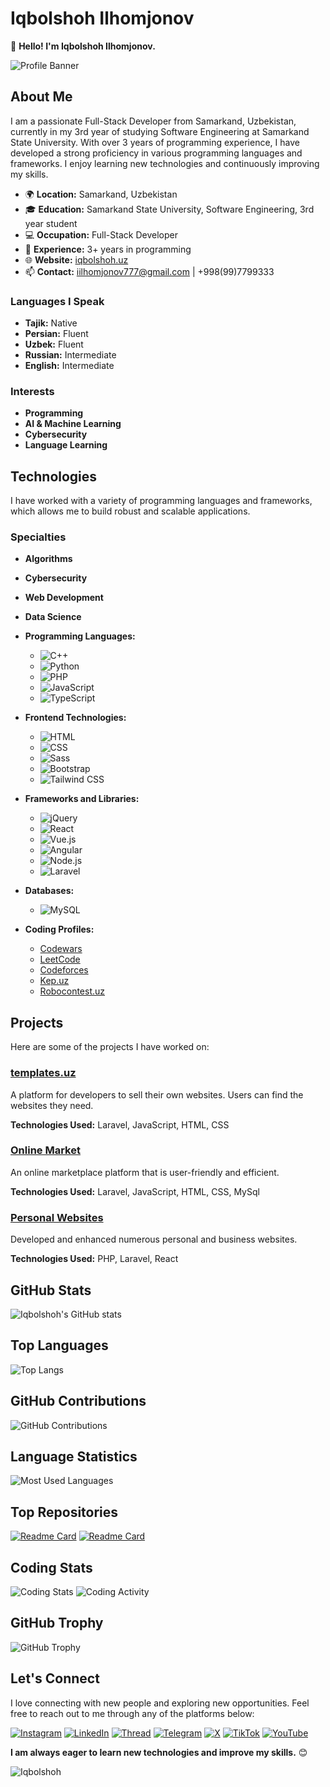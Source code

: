 # Iqbolshoh Ilhomjonov

👋 **Hello! I'm Iqbolshoh Ilhomjonov.**

![Profile Banner](https://github.com/Iqbolshoh/Iqbolshoh/blob/main/images/banner.png?raw=true)

## About Me

I am a passionate Full-Stack Developer from Samarkand, Uzbekistan, currently in my 3rd year of studying Software Engineering at Samarkand State University. With over 3 years of programming experience, I have developed a strong proficiency in various programming languages and frameworks. I enjoy learning new technologies and continuously improving my skills.

- 🌍 **Location:** Samarkand, Uzbekistan
- 🎓 **Education:** Samarkand State University, Software Engineering, 3rd year student
- 💻 **Occupation:** Full-Stack Developer
- 🚀 **Experience:** 3+ years in programming
- 🌐 **Website:** [iqbolshoh.uz](https://iqbolshoh.uz)
- 📫 **Contact:** iilhomjonov777@gmail.com | +998(99)7799333

### Languages I Speak
- **Tajik:** Native
- **Persian:** Fluent
- **Uzbek:** Fluent
- **Russian:** Intermediate
- **English:** Intermediate
  
### Interests
- **Programming**
- **AI & Machine Learning**
- **Cybersecurity**
- **Language Learning**

## Technologies

I have worked with a variety of programming languages and frameworks, which allows me to build robust and scalable applications.
  
### Specialties
- **Algorithms**
- **Cybersecurity**
- **Web Development**
- **Data Science**

- **Programming Languages:**
  - ![C++](https://img.shields.io/badge/C++-%2300599C.svg?style=for-the-badge&logo=c%2B%2B&logoColor=white)
  - ![Python](https://img.shields.io/badge/Python-%2314354C.svg?style=for-the-badge&logo=python&logoColor=white)
  - ![PHP](https://img.shields.io/badge/PHP-%23777BB4.svg?style=for-the-badge&logo=php&logoColor=white)
  - ![JavaScript](https://img.shields.io/badge/JavaScript-%23323330.svg?style=for-the-badge&logo=javascript&logoColor=%23F7DF1E)
  - ![TypeScript](https://img.shields.io/badge/TypeScript-%23007ACC.svg?style=for-the-badge&logo=typescript&logoColor=white)

- **Frontend Technologies:**
  - ![HTML](https://img.shields.io/badge/HTML-%23E34F26.svg?style=for-the-badge&logo=html5&logoColor=white)
  - ![CSS](https://img.shields.io/badge/CSS-%231572B6.svg?style=for-the-badge&logo=css3&logoColor=white)
  - ![Sass](https://img.shields.io/badge/Sass-%23CC6699.svg?style=for-the-badge&logo=sass&logoColor=white)
  - ![Bootstrap](https://img.shields.io/badge/Bootstrap-%23563D7C.svg?style=for-the-badge&logo=bootstrap&logoColor=white)
  - ![Tailwind CSS](https://img.shields.io/badge/Tailwind_CSS-%2338B2AC.svg?style=for-the-badge&logo=tailwind-css&logoColor=white)

- **Frameworks and Libraries:** 
  - ![jQuery](https://img.shields.io/badge/jQuery-%230769AD.svg?style=for-the-badge&logo=jquery&logoColor=white)
  - ![React](https://img.shields.io/badge/React-%2320232A.svg?style=for-the-badge&logo=react&logoColor=%2361DAFB)
  - ![Vue.js](https://img.shields.io/badge/Vue.js-%234FC08D.svg?style=for-the-badge&logo=vue.js&logoColor=white)
  - ![Angular](https://img.shields.io/badge/Angular-%23212121.svg?style=for-the-badge&logo=angular&logoColor=white)
  - ![Node.js](https://img.shields.io/badge/Node.js-%2343853D.svg?style=for-the-badge&logo=node.js&logoColor=white)
  - ![Laravel](https://img.shields.io/badge/Laravel-%23FF2D20.svg?style=for-the-badge&logo=laravel&logoColor=white)

- **Databases:**
  - ![MySQL](https://img.shields.io/badge/MySQL-%2300f2d8.svg?style=for-the-badge&logo=mysql&logoColor=white)

- **Coding Profiles:**
  - [Codewars](https://www.codewars.com/users/Iqbolshoh_777) 
  - [LeetCode](https://leetcode.com/Iqbolshoh_777) 
  - [Codeforces](https://codeforces.com/profile/Iqbolshoh_777) 
  - [Kep.uz](https://kep.uz/profile/Iqbolshoh_777) 
  - [Robocontest.uz](https://robocontest.uz/profile/Iqbolshoh_777)

## Projects

Here are some of the projects I have worked on:

### [templates.uz](http://templates.uz)
A platform for developers to sell their own websites. Users can find the websites they need.

**Technologies Used:** Laravel, JavaScript, HTML, CSS

### [Online Market](https://iqbolshoh.uz/market)
An online marketplace platform that is user-friendly and efficient.

**Technologies Used:** Laravel, JavaScript, HTML, CSS, MySql

### [Personal Websites](https://iqbolshoh.uz)
Developed and enhanced numerous personal and business websites.

**Technologies Used:** PHP, Laravel, React

## GitHub Stats

![Iqbolshoh's GitHub stats](https://github-readme-stats.vercel.app/api?username=iqbolshoh&show_icons=true&theme=radical)

## Top Languages

![Top Langs](https://github-readme-stats.vercel.app/api/top-langs/?username=iqbolshoh&layout=compact&theme=radical)

## GitHub Contributions

![GitHub Contributions](https://github-readme-streak-stats.herokuapp.com/?user=iqbolshoh&theme=radical)

## Language Statistics

![Most Used Languages](https://github-readme-stats.vercel.app/api/top-langs/?username=iqbolshoh&theme=radical)

## Top Repositories

[![Readme Card](https://github-readme-stats.vercel.app/api/pin/?username=iqbolshoh&repo=market&theme=radical)](https://github.com/iqbolshoh/market)
[![Readme Card](https://github-readme-stats.vercel.app/api/pin/?username=iqbolshoh&repo=Admin-User-Roles&theme=radical)](https://github.com/iqbolshoh/Admin-User-Roles)

## Coding Stats

![Coding Stats](https://github-profile-summary-cards.vercel.app/api/cards/repos-per-language?username=iqbolshoh&theme=radical)
![Coding Activity](https://github-profile-summary-cards.vercel.app/api/cards/productive-time?username=iqbolshoh&theme=radical)

## GitHub Trophy

![GitHub Trophy](https://github-profile-trophy.vercel.app/?username=iqbolshoh&theme=radical)

## Let's Connect

I love connecting with new people and exploring new opportunities. Feel free to reach out to me through any of the platforms below:

[![Instagram](https://img.shields.io/badge/Instagram-%23E4405F.svg?style=for-the-badge&logo=Instagram&logoColor=white)](https://www.instagram.com/iqbolshoh_777)
[![LinkedIn](https://img.shields.io/badge/LinkedIn-%230077B5.svg?style=for-the-badge&logo=linkedin&logoColor=white)](https://www.linkedin.com/in/iqbolshoh/)
[![Thread](https://img.shields.io/badge/Thread-%2317B7B7.svg?style=for-the-badge&logo=thread&logoColor=white)](https://www.threads.net/Iqbolshoh_777)
[![Telegram](https://img.shields.io/badge/Telegram-%0088CC.svg?style=for-the-badge&logo=telegram&logoColor=white)](https://t.me/Iqbolshoh_777)
[![X](https://img.shields.io/badge/X-%23000000.svg?style=for-the-badge&logo=x&logoColor=white)](https://x.com/Iqbolshoh_777)
[![TikTok](https://img.shields.io/badge/TikTok-%000000.svg?style=for-the-badge&logo=tiktok&logoColor=white)](https://www.tiktok.com/@iqbolshoh_777)
[![YouTube](https://img.shields.io/badge/YouTube-%23FF0000.svg?style=for-the-badge&logo=youtube&logoColor=white)](https://www.youtube.com/@Iqbolshoh_777)

**I am always eager to learn new technologies and improve my skills.** 😊

![Iqbolshoh](https://github.com/iqbolshoh/Iqbolshoh/blob/main/images/iqbolshoh.jpg)

